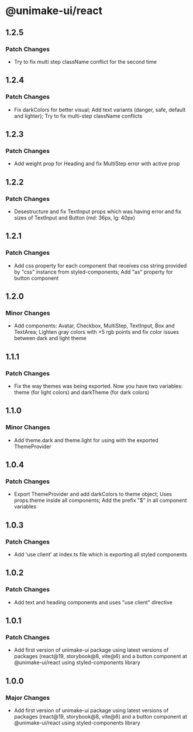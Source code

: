 # @unimake-ui/react

## 1.2.5

### Patch Changes

- Try to fix multi step className conflict for the second time

## 1.2.4

### Patch Changes

- Fix darkColors for better visual; Add text variants (danger, safe, default and lighter); Try to fix multi-step className conflicts

## 1.2.3

### Patch Changes

- Add weight prop for Heading and fix MultiStep error with active prop

## 1.2.2

### Patch Changes

- Desestructure and fix TextInput props which was having error and fix sizes of TextInput and Button (md: 36px, lg: 40px)

## 1.2.1

### Patch Changes

- Add css property for each component that receives css string provided by "css" instance from styled-components; Add "as" property for button component

## 1.2.0

### Minor Changes

- Add components: Avatar, Checkbox, MultiStep, TextInput, Box and TextArea; Lighten gray colors with +5 rgb points and fix color issues between dark and light theme

## 1.1.1

### Patch Changes

- Fix the way themes was being exported. Now you have two variables: theme (for light colors) and darkTheme (for dark colors)

## 1.1.0

### Minor Changes

- Add theme.dark and theme.light for using with the exported ThemeProvider

## 1.0.4

### Patch Changes

- Export ThemeProvider and add darkColors to theme object; Uses props.theme inside all components; Add the prefix "$" in all component variables

## 1.0.3

### Patch Changes

- Add 'use client' at index.ts file which is exporting all styled components

## 1.0.2

### Patch Changes

- Add text and heading components and uses "use client" directive

## 1.0.1

### Patch Changes

- Add first version of unimake-ui package using latest versions of packages (react@19, storybook@8, vite@6) and a button component at @unimake-ui/react using styled-components library

## 1.0.0

### Major Changes

- Add first version of unimake-ui package using latest versions of packages (react@19, storybook@8, vite@6) and a button component at @unimake-ui/react using styled-components library

